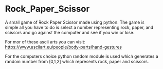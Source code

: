 # Rock_Paper_Scissor
A small game of Rock Paper Scissor made using python. The game is simple all you have to do is select a number representing rock, paper, and scissors and go against the computer and see if you win or lose. 


For mor of these ascii arts you can visit:
https://www.asciiart.eu/people/body-parts/hand-gestures

For the computers choice python random module is used which generates a random number from [0,1,2] which represents rock, paper and scissors.
